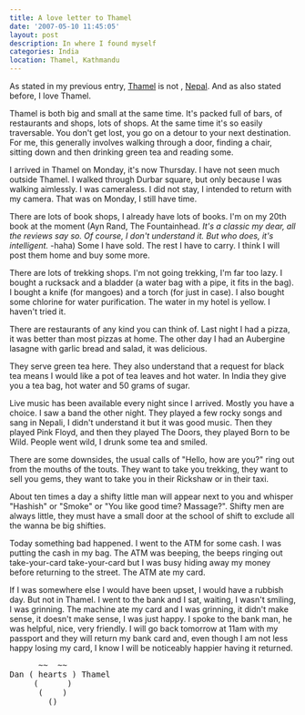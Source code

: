 ```yaml
---
title: A love letter to Thamel
date: '2007-05-10 11:45:05'
layout: post
description: In where I found myself
categories: India
location: Thamel, Kathmandu
---
```

As stated in my previous entry, [Thamel][1] is not , [Nepal][2]. And as also stated before, I love Thamel.

Thamel is both big and small at the same time. It's packed full of bars, of restaurants and shops, lots of shops. At the same time it's so easily traversable.
You don't get lost, you go on a detour to your next destination. For me, this generally involves walking through a door, finding a chair, sitting down and then drinking green tea and reading some.

I arrived in Thamel on Monday, it's now Thursday. I have not seen much outside Thamel. I walked through Durbar square, but only because I was walking aimlessly. I was cameraless. I did not stay, I intended to return with my camera. That was on Monday, I still have time.

There are lots of book shops, I already have lots of books. I'm on my 20th book at the moment (Ayn Rand, The Fountainhead. *It's a classic my dear, all the reviews say so. Of course, I don't understand it. But who does, it's intelligent.* -haha) Some I have sold. The rest I have to carry. I think I will post them home and buy some more.

There are lots of trekking shops. I'm not going trekking, I'm far too lazy.
I bought a rucksack and a bladder (a water bag with a pipe, it fits in the bag). I bought a knife (for mangoes) and a torch (for just in case). I also bought some chlorine for water purification. The water in my hotel is yellow. I haven't tried it.

There are restaurants of any kind you can think of. Last night I had a pizza, it was better than most pizzas at home. The other day I had an Aubergine lasagne with garlic bread and salad, it was delicious.

They serve green tea here. They also understand that a request for black tea means I would like a pot of tea leaves and hot water. In India they give you a tea bag, hot water and 50 grams of sugar.

Live music has been available every night since I arrived. Mostly you have a choice. I saw a band the other night. They played a few rocky songs and sang in Nepali, I didn't understand it but it was good music. Then they played Pink Floyd, and then they played The Doors, they played Born to be Wild. People went wild, I drunk some tea and smiled.

There are some downsides, the usual calls of "Hello, how are you?" ring out from the mouths of the touts. They want to take you trekking, they want to sell you gems, they want to take you in their Rickshaw or in their taxi.

About ten times a day a shifty little man will appear next to you and whisper "Hashish" or "Smoke" or "You like good time? Massage?". Shifty men are always little, they must have a small door at the school of shift to exclude all the wanna be big shifties.

Today something bad happened. I went to the ATM for some cash. I was putting the cash in my bag. The ATM was beeping, the beeps ringing out take-your-card take-your-card but I was busy hiding away my money before returning to the street. The ATM ate my card.

If I was somewhere else I would have been upset, I would have a rubbish day. But not in Thamel. I went to the bank and I sat, waiting, I wasn't smiling, I was grinning. The machine ate my card and I was grinning, it didn't make sense, it doesn't make sense, I was just happy. I spoke to the bank man, he was helpful, nice, very friendly. I will go back tomorrow at 11am with my passport and they will return my bank card and, even though I am not less happy losing my card, I know I will be noticeably happier having it returned.

<pre>
      ~~  ~~
Dan ( hearts ) Thamel
     (      )
      (    )
        ()
</pre>


 [1]: http://en.wikipedia.org/wiki/Thamel
 [2]: http://en.wikipedia.org/wiki/Nepal
